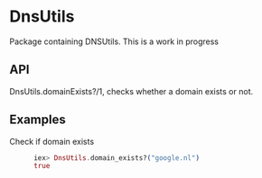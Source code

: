 # DnsUtils
Package containing DNSUtils. This is a work in progress

## API
DnsUtils.domainExists?/1, checks whether a domain exists or not.

## Examples
Check if domain exists
```elixir
      iex> DnsUtils.domain_exists?("google.nl")
      true
``` 